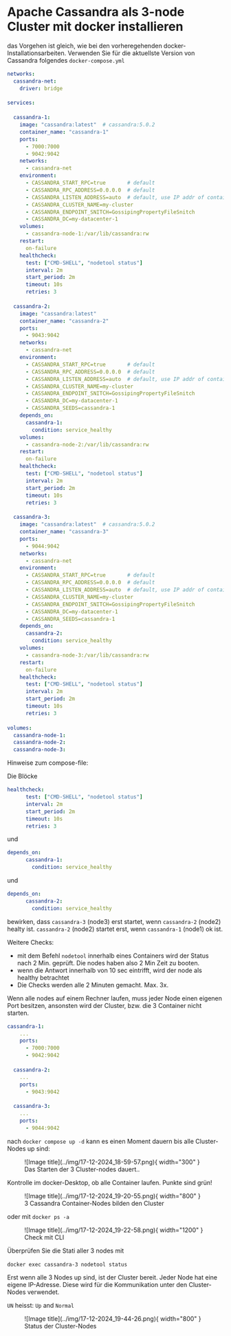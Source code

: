 # Apache Cassandra als 3-node Cluster mit docker installieren

das Vorgehen ist gleich, wie bei den vorheregehenden docker-Installationsarbeiten. Verwenden Sie für die aktuellste Version von Cassandra folgendes `docker-compose.yml`

```yaml title="docker-compose.yml"
networks:
  cassandra-net:
    driver: bridge

services:

  cassandra-1:
    image: "cassandra:latest"  # cassandra:5.0.2
    container_name: "cassandra-1"
    ports:
      - 7000:7000
      - 9042:9042
    networks:
      - cassandra-net
    environment:
      - CASSANDRA_START_RPC=true       # default
      - CASSANDRA_RPC_ADDRESS=0.0.0.0  # default
      - CASSANDRA_LISTEN_ADDRESS=auto  # default, use IP addr of container # = CASSANDRA_BROADCAST_ADDRESS
      - CASSANDRA_CLUSTER_NAME=my-cluster
      - CASSANDRA_ENDPOINT_SNITCH=GossipingPropertyFileSnitch
      - CASSANDRA_DC=my-datacenter-1
    volumes:
      - cassandra-node-1:/var/lib/cassandra:rw
    restart:
      on-failure
    healthcheck:
      test: ["CMD-SHELL", "nodetool status"]
      interval: 2m
      start_period: 2m
      timeout: 10s
      retries: 3

  cassandra-2:
    image: "cassandra:latest"
    container_name: "cassandra-2"
    ports:
      - 9043:9042
    networks:
      - cassandra-net
    environment:
      - CASSANDRA_START_RPC=true       # default
      - CASSANDRA_RPC_ADDRESS=0.0.0.0  # default
      - CASSANDRA_LISTEN_ADDRESS=auto  # default, use IP addr of container # = CASSANDRA_BROADCAST_ADDRESS
      - CASSANDRA_CLUSTER_NAME=my-cluster
      - CASSANDRA_ENDPOINT_SNITCH=GossipingPropertyFileSnitch
      - CASSANDRA_DC=my-datacenter-1
      - CASSANDRA_SEEDS=cassandra-1
    depends_on:
      cassandra-1:
        condition: service_healthy
    volumes:
      - cassandra-node-2:/var/lib/cassandra:rw
    restart:
      on-failure
    healthcheck:
      test: ["CMD-SHELL", "nodetool status"]
      interval: 2m
      start_period: 2m
      timeout: 10s
      retries: 3

  cassandra-3:
    image: "cassandra:latest"  # cassandra:5.0.2
    container_name: "cassandra-3"
    ports:
      - 9044:9042
    networks:
      - cassandra-net
    environment:
      - CASSANDRA_START_RPC=true       # default
      - CASSANDRA_RPC_ADDRESS=0.0.0.0  # default
      - CASSANDRA_LISTEN_ADDRESS=auto  # default, use IP addr of container # = CASSANDRA_BROADCAST_ADDRESS
      - CASSANDRA_CLUSTER_NAME=my-cluster
      - CASSANDRA_ENDPOINT_SNITCH=GossipingPropertyFileSnitch
      - CASSANDRA_DC=my-datacenter-1
      - CASSANDRA_SEEDS=cassandra-1
    depends_on:
      cassandra-2:
        condition: service_healthy
    volumes:
      - cassandra-node-3:/var/lib/cassandra:rw
    restart:
      on-failure
    healthcheck:
      test: ["CMD-SHELL", "nodetool status"]
      interval: 2m
      start_period: 2m
      timeout: 10s
      retries: 3

volumes:
  cassandra-node-1:
  cassandra-node-2:
  cassandra-node-3:

```

Hinweise zum compose-file:

Die Blöcke

``` yaml
healthcheck:
      test: ["CMD-SHELL", "nodetool status"]
      interval: 2m
      start_period: 2m
      timeout: 10s
      retries: 3
```

und


``` yaml
depends_on:
      cassandra-1:
        condition: service_healthy
```
und

``` yaml
depends_on:
      cassandra-2:
        condition: service_healthy
```

bewirken, dass `cassandra-3` (node3) erst startet, wenn `cassandra-2` (node2) healty ist. `cassandra-2` (node2) startet erst, wenn `cassandra-1` (node1) ok ist.

Weitere Checks:

* mit dem Befehl `nodetool` innerhalb eines Containers wird der Status nach 2 Min. geprüft. Die nodes haben also 2 Min Zeit zu booten.
* wenn die Antwort innerhalb von 10 sec eintrifft, wird der node als healthy betrachtet
* Die Checks werden alle 2 Minuten gemacht. Max. 3x.


Wenn alle nodes auf einem Rechner laufen, muss jeder Node einen eigenen Port besitzen, ansonsten wird der Cluster, bzw. die 3 Container nicht starten.

```yaml
cassandra-1:
    ...
    ports:
      - 7000:7000
      - 9042:9042

  cassandra-2:
    ...
    ports:
      - 9043:9042

  cassandra-3:
    ...
    ports:
      - 9044:9042
```



nach `docker compose up -d` kann es einen Moment dauern bis alle Cluster-Nodes up sind:

<figure markdown="span">
  ![Image title](../img/17-12-2024_18-59-57.png){ width="300" }
  <figcaption>Das Starten der 3 Cluster-nodes dauert..</figcaption>
</figure>


Kontrolle im docker-Desktop, ob alle Container laufen. Punkte sind grün!
<figure markdown="span">
  ![Image title](../img/17-12-2024_19-20-55.png){ width="800" }
  <figcaption>3 Cassandra Container-Nodes bilden den Cluster</figcaption>
</figure>

oder mit `docker ps -a`

<figure markdown="span">
  ![Image title](../img/17-12-2024_19-22-58.png){ width="1200" }
  <figcaption>Check mit CLI</figcaption>
</figure>



Überprüfen Sie die Stati aller 3 nodes mit

`docker exec cassandra-3 nodetool status`

Erst wenn alle 3 Nodes up sind, ist der Cluster bereit. Jeder Node hat eine eigene IP-Adresse. Diese wird für die Kommunikation unter den Cluster-Nodes verwendet. 

`UN` heisst: `Up` and `Normal`

<figure markdown="span">
  ![Image title](../img/17-12-2024_19-44-26.png){ width="800" }
  <figcaption>Status der Cluster-Nodes</figcaption>
</figure>